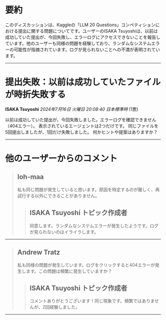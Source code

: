 # 要約 
このディスカッションは、Kaggleの「LLM 20 Questions」コンペティションにおける提出に関する問題についてです。ユーザーのISAKA Tsuyoshiは、以前は成功していた提出が、今回失敗し、エラーログにアクセスできないことを報告しています。他のユーザーも同様の問題を経験しており、ランダムなシステムエラーの可能性が指摘されています。ログが見られないことへの不満が表明されています。 


---
# 提出失敗：以前は成功していたファイルが時折失敗する

**ISAKA Tsuyoshi** *2024年7月16日 火曜日 20:08:40 日本標準時* (1票)

以前は成功していた提出が、今回失敗しました。エラーログを確認できません（404エラー）。
表示されているエージェントは2つだけです。
同じファイルを5回提出しましたが、1回だけ失敗しました。
何かヒントや提案はありますか？

---
# 他のユーザーからのコメント

> ## loh-maa
> 
> 私も同じ問題が発生していると思います。原因を特定するのが難しく、再試行する以外にできることがありません。
> 
> 
> 
> > ## ISAKA Tsuyoshi トピック作成者
> > 
> > 同意します。ランダムなシステムエラーが発生したようです。ログが見られないのはイライラします。
> > 
> > 
> > 
---
> ## Andrew Tratz
> 
> 私も同様の問題が発生しています。ログをクリックすると404エラーが発生します。この問題は頻繁に発生していますか？
> 
> 
> 
> > ## ISAKA Tsuyoshi トピック作成者
> > 
> > コメントありがとうございます！同じ現象です。頻繁ではありませんが、2回経験しました。
> > 
> > 
> > 
--- 

